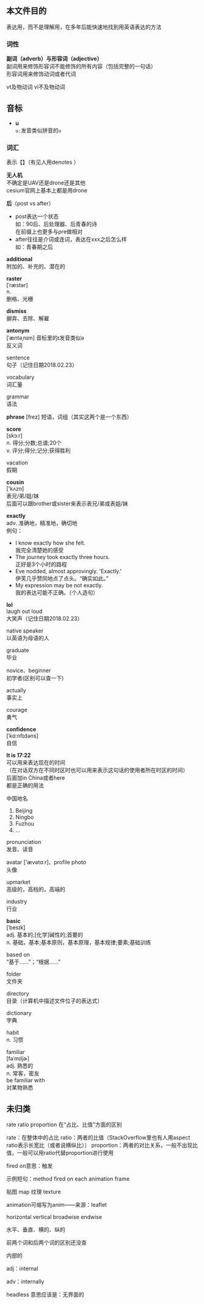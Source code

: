 
## 本文件目的
表达用，而不是理解用，在多年后能快速地找到用英语表达的方法




### 词性

**副词（adverb）与形容词（adjective）**    
副词用来修饰形容词不能修饰的所有内容（包括完整的一句话）    
形容词用来修饰动词或者代词

vt及物动词
vi不及物动词



## 音标

- **u**  
  `uː`发音类似拼音的`u`



### 词汇





表示【】（有见人用denotes ）





**无人机**  
不确定是UAV还是drone还是其他  
cesium官网上基本上都是用drone



**后**（post vs after）

- post表达一个状态  
  如：90后、后处理器、后青春的诗  
  在前缀上也更多与pre做相对  
- after往往是介词或连词，表达在xxx之后怎么样  
  如：青春期之后



**additional**  
附加的、补充的、潜在的

**raster**  
 [ˈræstər]  
n.  
删格、光栅



**dismiss**  
摒弃、去除、解雇

**antonym**    
[ˈæntəˌnɪm] 音标里的ɪ发音类似ə    
反义词

sentence    
句子（记住日期2018.02.23）

vocabulary    
词汇量

grammar    
语法

**phrase**
[frez]
短语，词组（其实这两个是一个东西）

**score**    
[skɔːr]    
n.
得分;分数;总谱;20个    
v.
评分;得分;记分;获得胜利

vacation    
假期

**cousin**    
['kʌzn]    
表兄/弟/姐/妹    
后面可以跟brother或sister来表示表兄/弟或表姐/妹

**exactly**    
adv.
准确地，精准地，确切地    
例句：    
- I know exactly how she felt.    
  我完全清楚她的感受
- The journey took exactly three hours.    
  正好是3个小时的路程
- Eve nodded, almost approvingly. 'Exactly.'    
  伊芙几乎赞同地点了点头。“确实如此。”
- My expression may be not exactly.    
  我的表达可能不正确。（个人造句）

**lol**    
laugh out loud    
大笑声（记住日期2018.02.23）

native speaker    
以英语为母语的人

graduate    
毕业

novice、beginner    
初学者(区别可以查一下)

actually    
事实上

courage    
勇气

**confidence**    
 [ˈkɑ:nfɪdəns]    
自信

**It is 17:22**    
可以用来表达现在的时间     
（在对话双方在不同时区时也可以用来表示这句话的使用者所在时区的时间）    
后面加in China或者here     
都是正确的用法

中国地名    
1. Beijing
1. Ningbo
1. Fuzhou
1. ...

pronunciation     
发音、读音

avatar ['ævətɑ:r]、profile photo    
头像

upmarket    
高级的，高档的，高端的

industry    
行业

**basic**    
 [ˈbesɪk]    
adj.
基本的;[化学]碱性的;首要的    
n.
基础，基本;基本原则，基本原理，基本规律;要素;基础训练    

based on    
“基于……”；“根据……”

folder    
文件夹

directory    
目录（计算机中描述文件位子的表达式）

dictionary    
字典

habit    
n. 习惯

familiar    
 [fəˈmɪljɚ]     
adj.
熟悉的    
n.
常客，密友    
be familiar with     
对某物熟悉

 

## 未归类

rate ratio proportion 在“占比、比值”方面的区别

rate：在整体中的占比
ratio：两者的比值（StackOverflow里也有人用aspect ratio表示长宽比（或者说横纵比））
proportion：两者的对比关系，一般不出现比值，一般可以用ratio代替proportion进行使用





fired on意思：触发

示例短句：method fired on each animation frame



贴图 map 纹理 texture

animation可缩写为anim——来源：leaflet



horizontal vertical broadwise endwise

水平、垂直、横的、纵的

前两个词和后两个词的区别还没查



内部的

adj：internal

adv：internally





headless 意思应该是：无界面的